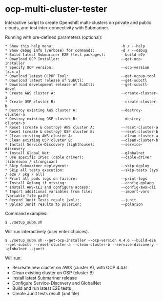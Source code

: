 # ocp-multi-cluster-tester
Interactive script to create Openshift multi-clusters on private and public clouds, and test inter-connectivity with Submariner.

Running with pre-defined parameters (optional):
```
* Show this help menu:                               -h / --help
* Show debug info (verbose) for commands:            -d / --debug
* Build latest Submariner E2E (test packages):       --build-e2e
* Download OCP Installer:                            --get-ocp-installer
* Specify OCP version:                               --ocp-version [x.x.x]
* Download latest OCPUP Tool:                        --get-ocpup-tool
* Download latest release of SubCtl:                 --get-subctl
* Download development release of SubCtl:            --get-subctl-devel
* Create AWS cluster A:                              --create-cluster-a
* Create OSP cluster B:                              --create-cluster-b
* Destroy existing AWS cluster A:                    --destroy-cluster-a
* Destroy existing OSP cluster B:                    --destroy-cluster-b
* Reset (create & destroy) AWS cluster A:            --reset-cluster-a
* Reset (create & destroy) OSP cluster B:            --reset-cluster-b
* Clean existing AWS cluster A:                      --clean-cluster-a
* Clean existing OSP cluster B:                      --clean-cluster-b
* Install Service-Discovery (lighthouse):            --service-discovery
* Install Global Net:                                --globalnet
* Use specific IPSec (cable driver):                 --cable-driver [libreswan / strongswan]
* Skip Submariner deployment:                        --skip-deploy
* Skip all tests execution:                          --skip-tests [sys / e2e / pkg / all]
* Print all pods logs on failure:                    --print-logs
* Install Golang if missing:                         --config-golang
* Install AWS-CLI and configure access:              --config-aws-cli
* Import additional variables from file:             --import-vars  [Variable file path]
* Record Junit Tests result (xml):                   --junit
* Upload Junit results to polarion:                  --polarion
```

Command examples:

`$ ./setup_subm.sh`

  Will run interactively (user enter choices).

`$ ./setup_subm.sh --get-ocp-installer --ocp-version 4.4.6 --build-e2e --get-subctl --reset-cluster-a --clean-cluster-b --service-discovery --globalnet --junit`

  Will run:
  - Recreate new cluster on AWS (cluster A), with OCP 4.4.6
  - Clean existing cluster on OSP (cluster B)
  - Install latest Submariner release
  - Configure Service-Discovery and GlobalNet
  - Build and run latest E2E tests
  - Create Junit tests result (xml file)
